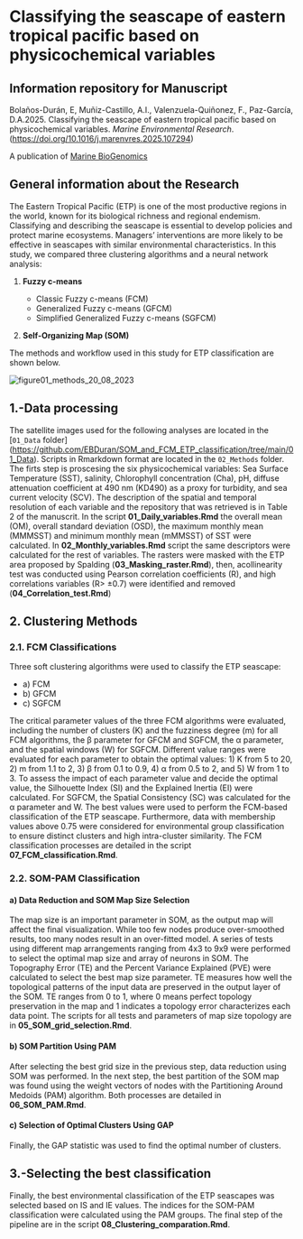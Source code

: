 # Classifying the seascape of eastern tropical pacific based on physicochemical variables
## Information repository for Manuscript
Bolaños-Durán, E, Muñiz-Castillo, A.I., Valenzuela-Quiñonez, F., Paz-García, D.A.2025. Classifying the seascape of eastern tropical pacific based on physicochemical variables.  *Marine Environmental Research*.
(https://doi.org/10.1016/j.marenvres.2025.107294)

A publication of [Marine BioGenomics](https://www.marinebiogenomics.com/)

## General information about the Research

The Eastern Tropical Pacific (ETP) is one of the most productive regions in the world, known for its biological richness and regional endemism. Classifying and describing the seascape is essential to develop policies and protect marine ecosystems. Managers’ interventions are more likely to be effective in seascapes with similar environmental characteristics. In this study, we compared three clustering algorithms and a neural network analysis:

1. **Fuzzy c-means**
    - Classic Fuzzy c-means (FCM)
    - Generalized Fuzzy c-means (GFCM)
    - Simplified Generalized Fuzzy c-means (SGFCM)
    
2. **Self-Organizing Map (SOM)**

The methods and workflow used in this study for ETP classification are shown below.

![figure01_methods_20_08_2023](https://github.com/EBDuran/SOM_and_FCM_ETP_classification/assets/113937473/3ff85ed5-b6d4-402a-975a-26a9fe68e0f3)

## 1.-Data processing

The satellite images used for the following analyses are located in the [`01_Data` folder] (https://github.com/EBDuran/SOM_and_FCM_ETP_classification/tree/main/01_Data). Scripts in Rmarkdown format are located in the `02_Methods` folder.
The firts step is proscesing the six
physicochemical variables: Sea Surface Temperature (SST), salinity, Chlorophyll concentration (Cha), pH, diffuse attenuation coefficient at 490 nm (KD490) as a proxy for turbidity, and sea current velocity (SCV). The description of the spatial and temporal resolution of each variable and the repository
that was retrieved is in Table 2 of the manuscrit. In the script **01_Daily_variables.Rmd** the overall mean (OM), overall standard deviation (OSD), the maximum monthly mean (MMMSST) and minimum monthly mean (mMMSST) of SST were calculated.  In **02_Monthly_variables.Rmd** script the same descriptors were calculated for the rest of variables. The rasters were masked with the ETP area  proposed by Spalding (**03_Masking_raster.Rmd**), then, acollinearity test was conducted using Pearson correlation coefficients (R), and high correlations variables (R> ±0.7) were identified and removed  (**04_Correlation_test.Rmd**)

## 2. Clustering Methods 
### 2.1. FCM Classifications 
Three soft clustering algorithms were used to classify the ETP seascape:
- a) FCM
- b) GFCM
- c) SGFCM

The critical parameter values of the three FCM algorithms were evaluated, including the number of clusters (K) and the fuzziness degree (m) for all FCM algorithms, the β parameter for GFCM and SGFCM, the α parameter, and the spatial windows (W) for SGFCM. Different value ranges were evaluated for each parameter to obtain the optimal values: 1) K from 5 to 20, 2) m from 1.1 to 2, 3) β from 0.1 to 0.9, 4) α from 0.5 to 2, and 5) W from 1 to 3. To assess the impact of each parameter value and decide the optimal value, the Silhouette Index (SI) and the Explained Inertia (EI) were calculated. For SGFCM, the Spatial Consistency (SC) was calculated for the α parameter and W. The best values were used to perform the FCM-based classification of the ETP seascape. Furthermore, data with membership values above 0.75 were considered for environmental group classification to ensure distinct clusters and high intra-cluster similarity. The FCM classification processes are detailed in the script **07_FCM_classification.Rmd**.

### 2.2. SOM-PAM Classification
#### a) Data Reduction and SOM Map Size Selection 

The map size is an important parameter in SOM, as the output map will affect the final visualization. While too few nodes produce over-smoothed results, too many nodes result in an over-fitted model. A series of tests using different map arrangements ranging from 4x3 to 9x9 were performed to select the optimal map size and array of neurons in SOM. The Topography Error (TE) and the Percent Variance Explained (PVE) were calculated to select the best map size parameter. TE measures how well the topological patterns of the input data are preserved in the output layer of the SOM. TE ranges from 0 to 1, where 0 means perfect topology preservation in the map and 1 indicates a topology error characterizes each data point. The scripts for all tests and parameters of map size topology are in **05_SOM_grid_selection.Rmd**.

#### b) SOM Partition Using PAM 

After selecting the best grid size in the previous step, data reduction using SOM was performed. In the next step, the best partition of the SOM map was found using the weight vectors of nodes with the Partitioning Around Medoids (PAM) algorithm. Both processes are detailed in **06_SOM_PAM.Rmd**.

#### c) Selection of Optimal Clusters Using GAP 

Finally, the GAP statistic was used to find the optimal number of clusters.

## 3.-Selecting the best classification
Finally, the best environmental classification of the ETP seascapes was selected based on IS and IE values. The indices for the SOM-PAM classification were calculated using the PAM groups. The final step of the pipeline are in the script **08_Clustering_comparation.Rmd**.
